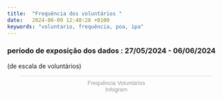 ```yaml
---
title:  "Frequência dos voluntários "
date:   2024-06-09 12:40:28 +0100
keywords: "voluntario, frequência, poa, ipa"
---
```


### período de exposição dos dados : 27/05/2024 - 06/06/2024
(de escala de voluntários)


<div class="infogram-embed" data-id="e1dd7911-8b5a-48fd-b81d-7f12a71c2bd1" data-type="interactive" data-title="Frequência Voluntários"></div><script>!function(e,n,i,s){var d="InfogramEmbeds";var o=e.getElementsByTagName(n)[0];if(window[d]&&window[d].initialized)window[d].process&&window[d].process();else if(!e.getElementById(i)){var r=e.createElement(n);r.async=1,r.id=i,r.src=s,o.parentNode.insertBefore(r,o)}}(document,"script","infogram-async","https://e.infogram.com/js/dist/embed-loader-min.js");</script><div style="padding:8px 0;font-family:Arial!important;font-size:13px!important;line-height:15px!important;text-align:center;border-top:1px solid #dadada;margin:0 30px"><a href="https://infogram.com/e1dd7911-8b5a-48fd-b81d-7f12a71c2bd1" style="color:#989898!important;text-decoration:none!important;" target="_blank">Frequência Voluntários</a><br><a href="https://infogram.com" style="color:#989898!important;text-decoration:none!important;" target="_blank" rel="nofollow">Infogram</a></div>